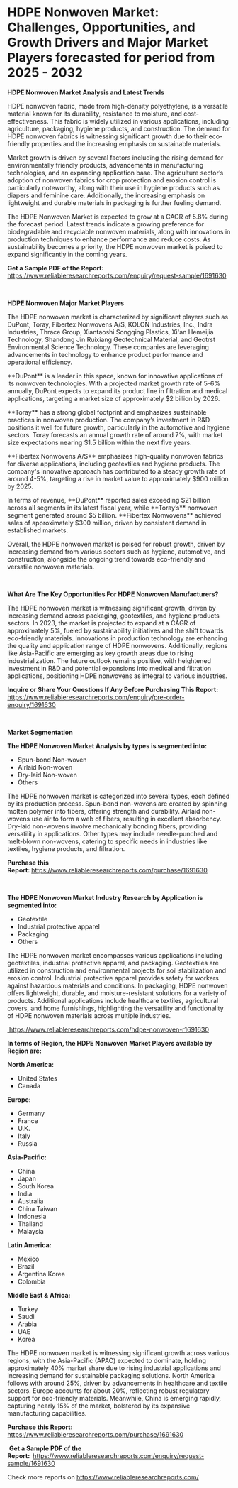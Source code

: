 <p><h1>HDPE Nonwoven Market: Challenges, Opportunities, and Growth Drivers and Major Market Players forecasted for period from 2025 - 2032</h1></p><p><strong>HDPE Nonwoven Market Analysis and Latest Trends</strong></p>
<p><p>HDPE nonwoven fabric, made from high-density polyethylene, is a versatile material known for its durability, resistance to moisture, and cost-effectiveness. This fabric is widely utilized in various applications, including agriculture, packaging, hygiene products, and construction. The demand for HDPE nonwoven fabrics is witnessing significant growth due to their eco-friendly properties and the increasing emphasis on sustainable materials.</p><p>Market growth is driven by several factors including the rising demand for environmentally friendly products, advancements in manufacturing technologies, and an expanding application base. The agriculture sector’s adoption of nonwoven fabrics for crop protection and erosion control is particularly noteworthy, along with their use in hygiene products such as diapers and feminine care. Additionally, the increasing emphasis on lightweight and durable materials in packaging is further fueling demand.</p><p>The HDPE Nonwoven Market is expected to grow at a CAGR of 5.8% during the forecast period. Latest trends indicate a growing preference for biodegradable and recyclable nonwoven materials, along with innovations in production techniques to enhance performance and reduce costs. As sustainability becomes a priority, the HDPE nonwoven market is poised to expand significantly in the coming years.</p></p>
<p><strong>Get a Sample PDF of the Report:&nbsp;</strong> <a href="https://www.reliableresearchreports.com/enquiry/request-sample/1691630?utm_campaign=3383&utm_medium=2&utm_source=Github&utm_content=ia&utm_term=01042025&utm_id=hdpe-nonwoven">https://www.reliableresearchreports.com/enquiry/request-sample/1691630</a></p>
<p>&nbsp;</p>
<p><strong>HDPE Nonwoven Major Market Players</strong></p>
<p><p>The HDPE nonwoven market is characterized by significant players such as DuPont, Toray, Fibertex Nonwovens A/S, KOLON Industries, Inc., Indra Industries, Thrace Group, Xiantaoshi Songqing Plastics, Xi'an Hemeijia Technology, Shandong Jin Ruixiang Geotechnical Material, and Geotrst Environmental Science Technology. These companies are leveraging advancements in technology to enhance product performance and operational efficiency.</p><p>**DuPont** is a leader in this space, known for innovative applications of its nonwoven technologies. With a projected market growth rate of 5-6% annually, DuPont expects to expand its product line in filtration and medical applications, targeting a market size of approximately $2 billion by 2026.</p><p>**Toray** has a strong global footprint and emphasizes sustainable practices in nonwoven production. The company’s investment in R&D positions it well for future growth, particularly in the automotive and hygiene sectors. Toray forecasts an annual growth rate of around 7%, with market size expectations nearing $1.5 billion within the next five years.</p><p>**Fibertex Nonwovens A/S** emphasizes high-quality nonwoven fabrics for diverse applications, including geotextiles and hygiene products. The company's innovative approach has contributed to a steady growth rate of around 4-5%, targeting a rise in market value to approximately $900 million by 2025.</p><p>In terms of revenue, **DuPont** reported sales exceeding $21 billion across all segments in its latest fiscal year, while **Toray’s** nonwoven segment generated around $5 billion. **Fibertex Nonwovens** achieved sales of approximately $300 million, driven by consistent demand in established markets.</p><p>Overall, the HDPE nonwoven market is poised for robust growth, driven by increasing demand from various sectors such as hygiene, automotive, and construction, alongside the ongoing trend towards eco-friendly and versatile nonwoven materials.</p></p>
<p>&nbsp;</p>
<p><strong>What Are The Key Opportunities For HDPE Nonwoven Manufacturers?</strong></p>
<p><p>The HDPE nonwoven market is witnessing significant growth, driven by increasing demand across packaging, geotextiles, and hygiene products sectors. In 2023, the market is projected to expand at a CAGR of approximately 5%, fueled by sustainability initiatives and the shift towards eco-friendly materials. Innovations in production technology are enhancing the quality and application range of HDPE nonwovens. Additionally, regions like Asia-Pacific are emerging as key growth areas due to rising industrialization. The future outlook remains positive, with heightened investment in R&D and potential expansions into medical and filtration applications, positioning HDPE nonwovens as integral to various industries.</p></p>
<p><strong>Inquire or Share Your Questions If Any Before Purchasing This Report:</strong> <a href="https://www.reliableresearchreports.com/enquiry/pre-order-enquiry/1691630?utm_campaign=3383&utm_medium=2&utm_source=Github&utm_content=ia&utm_term=01042025&utm_id=hdpe-nonwoven">https://www.reliableresearchreports.com/enquiry/pre-order-enquiry/1691630</a></p>
<p>&nbsp;</p>
<p><strong>Market Segmentation</strong></p>
<p><strong>The HDPE Nonwoven Market Analysis by types is segmented into:</strong></p>
<p><ul><li>Spun-bond Non-woven</li><li>Airlaid Non-woven</li><li>Dry-laid Non-woven</li><li>Others</li></ul></p>
<p><p>The HDPE nonwoven market is categorized into several types, each defined by its production process. Spun-bond non-wovens are created by spinning molten polymer into fibers, offering strength and durability. Airlaid non-wovens use air to form a web of fibers, resulting in excellent absorbency. Dry-laid non-wovens involve mechanically bonding fibers, providing versatility in applications. Other types may include needle-punched and melt-blown non-wovens, catering to specific needs in industries like textiles, hygiene products, and filtration.</p></p>
<p><strong>Purchase this Report:&nbsp;</strong><a href="https://www.reliableresearchreports.com/purchase/1691630?utm_campaign=3383&utm_medium=2&utm_source=Github&utm_content=ia&utm_term=01042025&utm_id=hdpe-nonwoven">https://www.reliableresearchreports.com/purchase/1691630</a></p>
<p>&nbsp;</p>
<p><strong>The HDPE Nonwoven Market Industry Research by Application is segmented into:</strong></p>
<p><ul><li>Geotextile</li><li>Industrial protective apparel</li><li>Packaging</li><li>Others</li></ul></p>
<p><p>The HDPE nonwoven market encompasses various applications including geotextiles, industrial protective apparel, and packaging. Geotextiles are utilized in construction and environmental projects for soil stabilization and erosion control. Industrial protective apparel provides safety for workers against hazardous materials and conditions. In packaging, HDPE nonwoven offers lightweight, durable, and moisture-resistant solutions for a variety of products. Additional applications include healthcare textiles, agricultural covers, and home furnishings, highlighting the versatility and functionality of HDPE nonwoven materials across multiple industries.</p></p>
<p><a href="https://www.reliableresearchreports.com/hdpe-nonwoven-r1691630?utm_campaign=3383&utm_medium=2&utm_source=Github&utm_content=ia&utm_term=01042025&utm_id=hdpe-nonwoven">&nbsp;https://www.reliableresearchreports.com/hdpe-nonwoven-r1691630</a></p>
<p><strong>In terms of Region, the HDPE Nonwoven Market Players available by Region are:</strong></p>
<p>
    <p> <strong> North America: </strong>
        <ul>
            <li>United States</li>
            <li>Canada</li>
        </ul>
        </p> 
    <p> <strong> Europe: </strong>
        <ul>
            <li>Germany</li>
            <li>France</li>
            <li>U.K.</li>
            <li>Italy</li>
            <li>Russia</li>
        </ul>
        </p> 
    <p> <strong> Asia-Pacific: </strong>
        <ul>
            <li>China</li>
            <li>Japan</li>
            <li>South Korea</li>
            <li>India</li>
            <li>Australia</li>
            <li>China Taiwan</li>
            <li>Indonesia</li>
            <li>Thailand</li>
            <li>Malaysia</li>
        </ul>
        </p> 
    <p> <strong> Latin America: </strong>
        <ul>
            <li>Mexico</li>
            <li>Brazil</li>
            <li>Argentina Korea</li>
            <li>Colombia</li>
        </ul>
        </p> 
    <p> <strong> Middle East & Africa: </strong>
        <ul>
            <li>Turkey</li>
            <li>Saudi</li>
            <li>Arabia</li>
            <li>UAE</li>
            <li>Korea</li>
        </ul>
    </p>
    </p>
<p><p>The HDPE nonwoven market is witnessing significant growth across various regions, with the Asia-Pacific (APAC) expected to dominate, holding approximately 40% market share due to rising industrial applications and increasing demand for sustainable packaging solutions. North America follows with around 25%, driven by advancements in healthcare and textile sectors. Europe accounts for about 20%, reflecting robust regulatory support for eco-friendly materials. Meanwhile, China is emerging rapidly, capturing nearly 15% of the market, bolstered by its expansive manufacturing capabilities.</p></p>
<p><strong>Purchase this Report: </strong><a href="https://www.reliableresearchreports.com/purchase/1691630?utm_campaign=3383&utm_medium=2&utm_source=Github&utm_content=ia&utm_term=01042025&utm_id=hdpe-nonwoven">https://www.reliableresearchreports.com/purchase/1691630</a></p>
<p>&nbsp;<strong>Get a Sample PDF of the Report:&nbsp;&nbsp;</strong><a href="https://www.reliableresearchreports.com/enquiry/request-sample/1691630?utm_campaign=3383&utm_medium=2&utm_source=Github&utm_content=ia&utm_term=01042025&utm_id=hdpe-nonwoven">https://www.reliableresearchreports.com/enquiry/request-sample/1691630</a></p>
<p><strong></strong></p>
<p>Check more reports on <a href="https://www.reliableresearchreports.com/?utm_campaign=3383&utm_medium=2&utm_source=Github&utm_content=ia&utm_term=01042025&utm_id=hdpe-nonwoven">https://www.reliableresearchreports.com/</a></p>